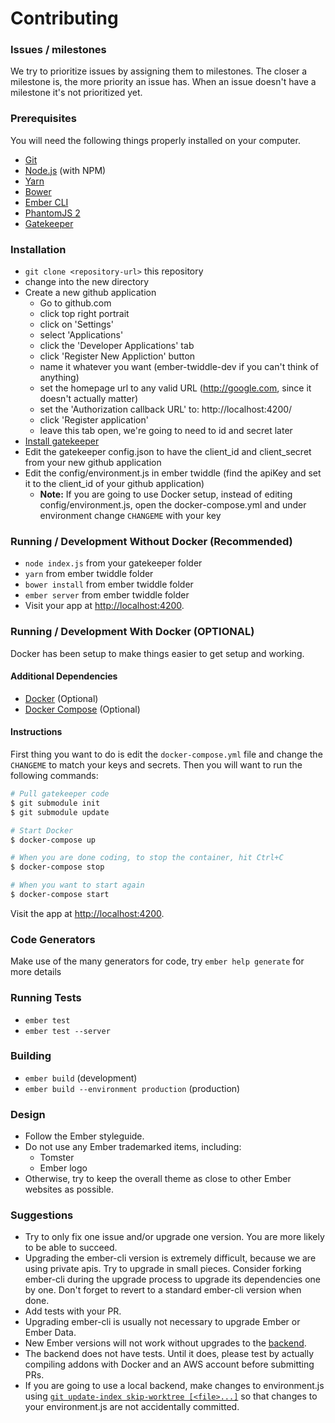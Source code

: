 # Contributing

### Issues / milestones

We try to prioritize issues by assigning them to milestones. The closer a milestone is, the more priority an issue has. When an issue doesn't have a milestone it's not prioritized yet.

### Prerequisites

You will need the following things properly installed on your computer.

* [Git](http://git-scm.com/)
* [Node.js](http://nodejs.org/) (with NPM)
* [Yarn](https://yarnpkg.com)
* [Bower](http://bower.io/)
* [Ember CLI](http://www.ember-cli.com/)
* [PhantomJS 2](http://phantomjs.org/)
* [Gatekeeper](https://github.com/prose/gatekeeper)

### Installation

* `git clone <repository-url>` this repository
* change into the new directory
* Create a new github application
  - Go to github.com
  - click top right portrait
  - click on 'Settings'
  - select 'Applications'
  - click the 'Developer Applications' tab
  - click 'Register New Appliction' button
  - name it whatever you want (ember-twiddle-dev if you can't think of anything)
  - set the homepage url to any valid URL (http://google.com, since it doesn't actually matter)
  - set the 'Authorization callback URL' to: http://localhost:4200/
  - click 'Register application'
  - leave this tab open, we're going to need to id and secret later
* [Install gatekeeper](https://github.com/prose/gatekeeper)
* Edit the gatekeeper config.json to have the client_id and client_secret from your new github application
* Edit the config/environment.js in ember twiddle (find the apiKey and set it to the client_id of your github application)
  * **Note:** If you are going to use Docker setup, instead of editing config/environment.js, open the docker-compose.yml
  and under environment change `CHANGEME` with your key

### Running / Development Without Docker (Recommended)

* `node index.js` from your gatekeeper folder
* `yarn` from ember twiddle folder
* `bower install` from ember twiddle folder
* `ember server` from ember twiddle folder
* Visit your app at [http://localhost:4200](http://localhost:4200).

### Running / Development With Docker (OPTIONAL)

Docker has been setup to make things easier to get setup and working.

#### Additional Dependencies

* [Docker](https://docs.docker.com/install/) (Optional)
* [Docker Compose](https://docs.docker.com/compose/install/) (Optional)

#### Instructions

First thing you want to do is edit the `docker-compose.yml`
file and change the `CHANGEME` to match your keys and secrets.
Then you will want to run the following commands:

``` bash
# Pull gatekeeper code
$ git submodule init
$ git submodule update

# Start Docker
$ docker-compose up

# When you are done coding, to stop the container, hit Ctrl+C
$ docker-compose stop

# When you want to start again
$ docker-compose start
```

Visit the app at [http://localhost:4200](http://localhost:4200).

### Code Generators

Make use of the many generators for code, try `ember help generate` for more details

### Running Tests

* `ember test`
* `ember test --server`

### Building

* `ember build` (development)
* `ember build --environment production` (production)

### Design

* Follow the Ember styleguide.
* Do not use any Ember trademarked items, including:
  * Tomster
  * Ember logo
* Otherwise, try to keep the overall theme as close to other Ember websites as possible.

### Suggestions

* Try to only fix one issue and/or upgrade one version. You are more likely to be able to succeed.
* Upgrading the ember-cli version is extremely difficult, because we are using private apis. Try to upgrade in small pieces. Consider forking ember-cli during the upgrade process to upgrade its dependencies one by one. Don't forget to revert to a standard ember-cli version when done.
* Add tests with your PR.
* Upgrading ember-cli is usually not necessary to upgrade Ember or Ember Data.
* New Ember versions will not work without upgrades to the [backend](https://github.com/joostdevries/twiddle-backend).
* The backend does not have tests. Until it does, please test by actually compiling addons with Docker and an AWS account before submitting PRs.
* If you are going to use a local backend, make changes to environment.js using [`git update-index skip-worktree [<file>...]`](https://medium.com/@igloude/git-skip-worktree-and-how-i-used-to-hate-config-files-e84a44a8c859) so that changes to your environment.js are not accidentally committed.
